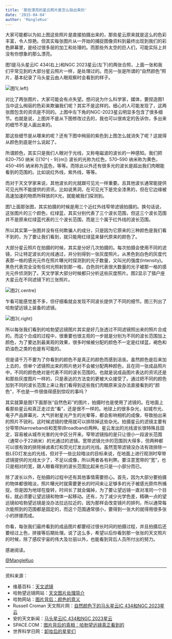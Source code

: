 ```yaml
---
title: '那些漂亮的星云照片是怎么拍出来的'
date: '2015-04-04'
author: 'MangleKuo'
---
```


大家可能都以为如上图这些照片是直接拍摄出来的，那些星云原来就是这么的色彩丰富，令人惊艳。但其实每张图片从一开始的捕捉图像资料到最终出现到我们的彩色屏幕里，是经过很多层的加工和处理的。而那些外太空的巨人们，可能实际上并没有你想象的那么漂亮。

图1是马头星云IC 434(右上)和NGC 2023星云(左下)的两张合照，上面一张和我们平常见到的大部分星云照片一样，是处理过的。而另一张是所谓的“自然颜色”照片，基本纪录了马头星云由人眼观察时会看到的样子。

![图1](/images/naxiepiaoliangdexingyunzhaopianshizenmepaichulaide/图1.jpg){.left}

对比了两张图片，大家可能会有点失望。想问说为什么科学家，媒体，要捏造图1当中这么绚丽的色彩来欺骗我们呢？其实不是这样的。细心的人可能发现了，这两张图包含的资讯是不同的。上图中左下角的NGC-2023星云明显多包含了很多细节。也就是说，上图并不是从下图修改过去的，我也可以很肯定的告诉你，多出来的细节不是人画出来的。

那这些细节是从哪来的呢？还有下图中绚丽的紫色到上图怎么就消失了呢？这就得从颜色到底是什么说起了。

所谓颜色，其实只是我们人眼对于光线，又称电磁波的波长的一种感知。我们把 620–750 纳米 (\[{10^{ - 9}}m\]) 波长的光称为红色，570–590 纳米称为黄色，450–495 纳米称为蓝色，等等。而除此以外还有很多光的波长是超出我们肉眼能看到的范围的。比如说红外线，紫外线，等等。

而对于天文学家来说，其他波长的光就跟可见光一样重要。且其他波长通常能提供可见光所不能提供的资讯，比如说黑洞，在可见光下是完全漆黑的，但在它边缘被高速加速的物质所释放的X光，就能被我们探测到。

图1上面那张图，其实拍摄的时候是用三个近红外线窄带滤镜拍摄的。换句话说，这张图片的三个颜色，红绿蓝，其实分别代表了三个波长范围，但这三个波长范围并不是原来红绿蓝代表的三个波长范围，而是三个属于红外线的波长范围。

所以其实第一张图并没有任何欺骗人的成分，只是因为它原来的三种颜色是我们看不到的，为了要让我们看到，就只能用红绿蓝来替代原来的颜色了。

大部分星云照片在拍摄的时候，其实是分好几次拍摄的。每次拍摄会使用不同的滤镜，只让特定波长的光线通过，并分别得到一张灰度照片。从黑色到白色的灰度代表那一格的感光元件在照片曝光时探测到的光子数量，又叫光的强度(Intensity)。黑色代表完全没有任何光照射到那一格，白色则代表很大数量的光子被那一格的感光元件侦测到了。天文学家大部分时候都只分析这些灰度照片。图2显示了猎户座大星云在不同滤镜下的三张照片。

![图2](/images/naxiepiaoliangdexingyunzhaopianshizenmepaichulaide/图2.jpg){.centre}

乍看可能感觉差不多，但仔细看就会发现不同波长提供了不同的细节。图三列出了哈勃望远镜上装备的滤镜。

![图3](/images/naxiepiaoliangdexingyunzhaopianshizenmepaichulaide/图3.jpg){.right}

所以每张我们看到的哈勃望远镜图片其实是好几张透过不同滤镜照出来的照片合成的。而这个合成的过程中，很重要也很主观的一步就是分别为不同的波长范围加上颜色，为了要达到最美观的效果，很多时候被分配的颜色不一定是红绿蓝，褐色和奶油色之类的也是有可能的。

但是请千万不要为了你看到的颜色不是真正的颜色而感到沮丧。虽然颜色是后来加上去的，但单个滤镜照出来的照片绝对不会被分配两种颜色，且在同一张成品照片中，不同的颜色绝对是代表不同的波长范围的。也就是说成品图片表达的资讯还是和那些灰度图片一样的，只是表达的方法变的更被大众接受了。通过把不同的颜色加到不同的波长范围上来让我们看得到这些我们肉眼原来没办法直接看到的“颜色”，不也是一件很值得感到惊叹的事吗？

其实就算是图1下面那张“自然色彩”的图片，拍摄时也是使用了滤镜的。在地面上看那些星云和真正走过去“看”，还是很不一样的。地球上的很多杂光，如城市光、电子产品屏幕光、大气折射星光产生的光晕等，都会影响相机的成像，导致拍出来的照片不锐利。这时候滤镜的使用就可以排除掉这些杂光。拍摄星云的滤镜主要有分窄带(Narrowband)和宽带(Broadband)两种。星云发出的光线波长很特殊且固定，容易被从城市光害的光中区分开来。窄带滤镜指的是只让很小一段波长范围（通常小于22纳米）的光通过的滤镜。宽带滤镜允许的范围则大得多，但两种都可以很有效的排除掉卤素灯和荧光灯发出的光线。虽然宽带滤镜没办法有效排除一些LED灯发出的光线，但对于一些比较暗淡的目标来说，在地面上进行观测时窄带滤镜提供的光线太少了，不足以成像，所以两者各有利弊。要注意宽带的“宽”，也只是相对的宽，跟人眼看得到的波长范围比起来也只是一小部分而已。

除了波长以外，在拍摄的过程中还有其他事情需要担心。首先，因为大部分要拍摄的物体都很暗淡，照片曝光时就需要更长的时间来让足够多的光子被感光原件所捕捉。但是因为地球在旋转，时间长了就会偏掉，为了要让望远镜一直对准同一个目标，就必须要让望远镜和物体一起移动。还有，为了减少光学色差，精确一点的望远镜如哈勃望远镜是没办法拉远拉近的，因为那样会改变镜片的排列，所以通常每次能照到的范围都是固定的，而这个范围通常很小，要得到一张大的就得用很多张小的拼接而成。

你看，每张我们最终看到的成品图片都要经过很长时间的拍摄过程，并且拍摄后还要经过上色，拼接等后期处理。说了这么多，希望以后你看到那一张张的天文照片的时候，除了感叹宇宙的伟大及壮丽以外，也能看到背后人员所付出的努力。

感谢阅读。

[@MangleKuo](http://www.weibo.com/smangle/)

------------------------------

资料来源：

+ 维基百科：[天文滤镜](http://en.wikipedia.org/wiki/Astronomical_filter)
+ 哈勃望远镜网站：[天文图片处理简介](http://www.spacetelescope.org/projects/fits_liberator/improc/)
+ 哈勃网站：[图片背后：颜色的意义](http://hubblesite.org/gallery/behind_the_pictures/meaning_of_color/)
+ Russell Croman 天文照片网：[自然颜色下的马头星云IC 434和NGC 2023星云](http://www.rc-astro.com/photo/id1071.html)
+ 安的天文新闻：[马头星云IC 434和NGC 2023星云](http://annesastronomynews.com/photo-gallery-ii/nebulae-clouds/the-hidden-fires-of-the-flame-nebula/)
+ SPACE.COM：[图片背后的真相：哈勃望远镜真正看到的](http://www.space.com/8059-truth-photos-hubble-space-telescope-sees.html)
+ 世界科学日网：[卸妆后的星星们](http://www.worldsciencefestival.com/2015/01/stars-without-makeup/)
